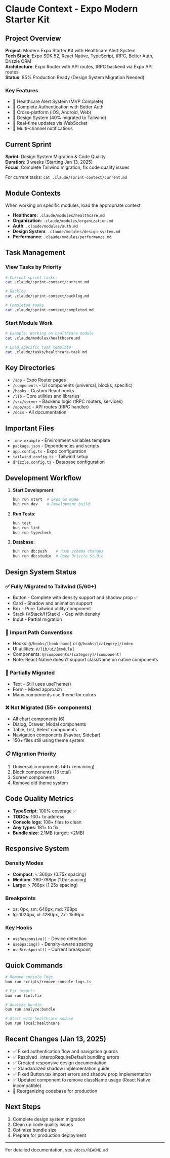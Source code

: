 # Claude Context - Expo Modern Starter Kit

## Project Overview

**Project**: Modern Expo Starter Kit with Healthcare Alert System  
**Tech Stack**: Expo SDK 52, React Native, TypeScript, tRPC, Better Auth, Drizzle ORM  
**Architecture**: Expo Router with API routes, tRPC backend via Expo API routes  
**Status**: 85% Production Ready (Design System Migration Needed)

### Key Features
- 🏥 Healthcare Alert System (MVP Complete)
- 🔐 Complete Authentication with Better Auth
- 📱 Cross-platform (iOS, Android, Web)
- 🎨 Design System (40% migrated to Tailwind)
- 🔄 Real-time updates via WebSocket
- 📧 Multi-channel notifications

## Current Sprint

**Sprint**: Design System Migration & Code Quality  
**Duration**: 3 weeks (Starting Jan 13, 2025)  
**Focus**: Complete Tailwind migration, fix code quality issues

For current tasks: `cat .claude/sprint-context/current.md`

## Module Contexts

When working on specific modules, load the appropriate context:

- **Healthcare**: `.claude/modules/healthcare.md`
- **Organization**: `.claude/modules/organization.md`
- **Auth**: `.claude/modules/auth.md`
- **Design System**: `.claude/modules/design-system.md`
- **Performance**: `.claude/modules/performance.md`

## Task Management

### View Tasks by Priority
```bash
# Current sprint tasks
cat .claude/sprint-context/current.md

# Backlog
cat .claude/sprint-context/backlog.md

# Completed tasks
cat .claude/sprint-context/completed.md
```

### Start Module Work
```bash
# Example: Working on healthcare module
cat .claude/modules/healthcare.md

# Load specific task template
cat .claude/tasks/healthcare-task.md
```

## Key Directories

- `/app` - Expo Router pages
- `/components` - UI components (universal, blocks, specific)
- `/hooks` - Custom React hooks
- `/lib` - Core utilities and libraries
- `/src/server` - Backend logic (tRPC routers, services)
- `/app/api` - API routes (tRPC handler)
- `/docs` - All documentation

## Important Files

- `.env.example` - Environment variables template
- `package.json` - Dependencies and scripts
- `app.config.ts` - Expo configuration
- `tailwind.config.ts` - Tailwind setup
- `drizzle.config.ts` - Database configuration

## Development Workflow

1. **Start Development**:
   ```bash
   bun run start  # Expo Go mode
   bun run dev    # Development build
   ```

2. **Run Tests**:
   ```bash
   bun test
   bun run lint
   bun run typecheck
   ```

3. **Database**:
   ```bash
   bun run db:push    # Push schema changes
   bun run db:studio  # Open Drizzle Studio
   ```

## Design System Status

### ✅ Fully Migrated to Tailwind (5/60+)
- Button - Complete with density support and shadow prop ✅
- Card - Shadow and animation support
- Box - Pure Tailwind utility component
- Stack (VStack/HStack) - Gap with density
- Input - Partial migration

### 📝 Import Path Conventions
- Hooks: `@/hooks/[hook-name]` or `@/hooks/[category]/index`
- UI utilities: `@/lib/ui/[module]`
- Components: `@/components/[category]/[component]`
- Note: React Native doesn't support className on native components

### 🔄 Partially Migrated
- Text - Still uses useTheme()
- Form - Mixed approach
- Many components use theme for colors

### ❌ Not Migrated (55+ components)
- All chart components (6)
- Dialog, Drawer, Modal components
- Table, List, Select components
- Navigation components (Navbar, Sidebar)
- 150+ files still using theme system

### 📋 Migration Priority
1. Universal components (40+ remaining)
2. Block components (18 total)
3. Screen components
4. Remove old theme system

## Code Quality Metrics

- **TypeScript**: 100% coverage ✅
- **TODOs**: 100+ to address
- **Console logs**: 108+ files to clean
- **Any types**: 181+ to fix
- **Bundle size**: 2.1MB (target: <2MB)

## Responsive System

### Density Modes
- **Compact**: < 360px (0.75x spacing)
- **Medium**: 360-768px (1.0x spacing)
- **Large**: > 768px (1.25x spacing)

### Breakpoints
- xs: 0px, sm: 640px, md: 768px
- lg: 1024px, xl: 1280px, 2xl: 1536px

### Key Hooks
- `useResponsive()` - Device detection
- `useSpacing()` - Density-aware spacing
- `useBreakpoint()` - Current breakpoint

## Quick Commands

```bash
# Remove console logs
bun run scripts/remove-console-logs.ts

# Fix imports
bun run lint:fix

# Analyze bundle
bun run analyze:bundle

# Start with healthcare module
bun run local:healthcare
```

## Recent Changes (Jan 13, 2025)

- ✅ Fixed authentication flow and navigation guards
- ✅ Resolved _interopRequireDefault bundling errors
- ✅ Created responsive design documentation
- ✅ Standardized shadow implementation guide
- ✅ Fixed Button.tsx import errors and shadow prop implementation
- ✅ Updated component to remove className usage (React Native incompatible)
- 🔄 Reorganizing codebase for production

## Next Steps

1. Complete design system migration
2. Clean up code quality issues
3. Optimize bundle size
4. Prepare for production deployment

---

For detailed documentation, see `/docs/README.md`